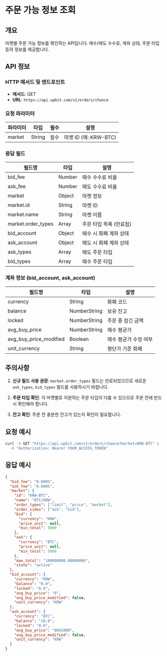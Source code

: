 # 주문 가능 정보 조회

## 개요
마켓별 주문 가능 정보를 확인하는 API입니다. 매수/매도 수수료, 계좌 상태, 주문 타입 등의 정보를 제공합니다.

## API 정보

### HTTP 메서드 및 엔드포인트
- **메서드**: GET
- **URL**: `https://api.upbit.com/v1/orders/chance`

### 요청 파라미터

| 파라미터 | 타입 | 필수 | 설명 |
|---------|------|------|------|
| market | String | 필수 | 마켓 ID (예: KRW-BTC) |

### 응답 필드

| 필드명 | 타입 | 설명 |
|--------|------|------|
| bid_fee | Number | 매수 수수료 비율 |
| ask_fee | Number | 매도 수수료 비율 |
| market | Object | 마켓 정보 |
| market.id | String | 마켓 ID |
| market.name | String | 마켓 이름 |
| market.order_types | Array | 주문 타입 목록 (만료됨) |
| bid_account | Object | 매수 시 화폐 계좌 상태 |
| ask_account | Object | 매도 시 화폐 계좌 상태 |
| ask_types | Array | 매도 주문 타입 |
| bid_types | Array | 매수 주문 타입 |

### 계좌 정보 (bid_account, ask_account)

| 필드명 | 타입 | 설명 |
|--------|------|------|
| currency | String | 화폐 코드 |
| balance | NumberString | 보유 잔고 |
| locked | NumberString | 주문 중 잠긴 금액 |
| avg_buy_price | NumberString | 매수 평균가 |
| avg_buy_price_modified | Boolean | 매수 평균가 수정 여부 |
| unit_currency | String | 평단가 기준 화폐 |

## 주의사항

1. **신규 필드 사용 권장**: `market.order_types` 필드는 만료되었으므로 새로운 `ask_types`, `bid_types` 필드를 사용하시기 바랍니다.

2. **주문 타입 확인**: 각 마켓별로 지원하는 주문 타입이 다를 수 있으므로 주문 전에 반드시 확인해야 합니다.

3. **잔고 확인**: 주문 전 충분한 잔고가 있는지 확인이 필요합니다.

## 요청 예시

```bash
curl -X GET "https://api.upbit.com/v1/orders/chance?market=KRW-BTC" \
  -H "Authorization: Bearer YOUR_ACCESS_TOKEN"
```

## 응답 예시

```json
{
  "bid_fee": "0.0005",
  "ask_fee": "0.0005",
  "market": {
    "id": "KRW-BTC",
    "name": "BTC/KRW",
    "order_types": ["limit", "price", "market"],
    "order_sides": ["ask", "bid"],
    "bid": {
      "currency": "KRW",
      "price_unit": null,
      "min_total": 5000
    },
    "ask": {
      "currency": "BTC", 
      "price_unit": null,
      "min_total": 5000
    },
    "max_total": "100000000.00000000",
    "state": "active"
  },
  "bid_account": {
    "currency": "KRW",
    "balance": "0.0",
    "locked": "0.0",
    "avg_buy_price": "0",
    "avg_buy_price_modified": false,
    "unit_currency": "KRW"
  },
  "ask_account": {
    "currency": "BTC",
    "balance": "10.0",
    "locked": "0.0", 
    "avg_buy_price": "8042000",
    "avg_buy_price_modified": false,
    "unit_currency": "KRW"
  }
}
```